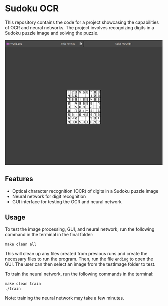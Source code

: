 # Sudoku OCR

This repository contains the code for a project showcasing the capabilities of OCR and neural networks. The project involves recognizing digits in a Sudoku puzzle image and solving the puzzle.

![Main page](docs/main_page.png)

## Features

- Optical character recognition (OCR) of digits in a Sudoku puzzle image
- Neural network for digit recognition
- GUI interface for testing the OCR and neural network

## Usage

To test the image processing, GUI, and neural network, run the following command in the terminal in the final folder:


    make clean all

This will clean up any files created from previous runs and create the necessary files to run the program. Then, run the file `ending` to open the GUI. The user can then select an image from the testImage folder to test.

To train the neural network, run the following commands in the terminal:

    make clean train
    ./train

Note: training the neural network may take a few minutes.
